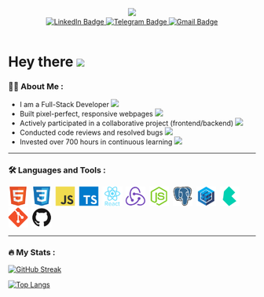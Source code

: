 <div id="header" align="center">
  <img src="https://github.com/NataliGru/NataliGru/assets/133240440/b93cf8c9-51c8-4a62-a491-af90334571f9" width="350"/>
</div>

<div id="badges" align="center">
  <a href="https://www.linkedin.com/in/nataliia-hrushanyk-637494283/">
    <img src="https://img.shields.io/badge/LinkedIn-blue?style=for-the-badge&logo=linkedin&logoColor=white" alt="LinkedIn Badge"/>
  </a>
  <a href="https://t.me/n_hrushanyk">
    <img src="https://img.shields.io/badge/Telegram-blue?style=for-the-badge&logo=telegram&logoColor=white" alt="Telegram Badge"/>
  </a>
  <a href="mailto:nataliia.hrushanyk@gmail.com">
    <img src="https://img.shields.io/badge/Gmail-blue?style=for-the-badge&logo=Gmail&logoColor=white" alt="Gmail Badge"/>
  </a>
  
</div>

<div id="counter" align="center">
<img src="https://komarev.com/ghpvc/?username=NataliGru&style=flat-square&color=blue" alt=""/>
</div>

<h1>
  Hey there
  <img src="https://media.giphy.com/media/hvRJCLFzcasrR4ia7z/giphy.gif" width="30px"/>
</h1>

### :woman_technologist: About Me :
- I am a Full-Stack Developer <img src="https://media.giphy.com/media/YYQ6sw8jt2HRxX4uVi/giphy.gif" width="70px"/>
- Built pixel-perfect, responsive webpages <img src="https://media.giphy.com/media/8BDQnNDcocWSnHZLPB/giphy.gif" width="70px"/>
- Actively participated in a collaborative project (frontend/backend) <img src="https://media.giphy.com/media/gF2m2JOyGReppog8hU/giphy.gif" width="70px"/>
- Conducted code reviews and resolved bugs <img src="https://media.giphy.com/media/XBkrncgQo6hfdQeaLf/giphy.gif" width="50px"/>
- Invested over 700 hours in continuous learning <img src="https://media.giphy.com/media/j0MktH0wmO0U4XVUAx/giphy.gif" width="70px"/>

---

### :hammer_and_wrench: Languages and Tools :
<div>
  <img src="https://github.com/devicons/devicon/blob/master/icons/html5/html5-original.svg" title="HTML5" alt="HTML" width="40" height="40"/>&nbsp;
  <img src="https://github.com/devicons/devicon/blob/master/icons/css3/css3-original.svg" title="CSS3" alt="CSS3" width="40" height="40"/>&nbsp;
  <img src="https://github.com/devicons/devicon/blob/master/icons/javascript/javascript-original.svg" title="JavaScript" alt="JavaScript" width="40" height="40"/>&nbsp;
  <img src="https://github.com/devicons/devicon/blob/master/icons/typescript/typescript-original.svg" title="TypeScript" alt="TypeScript" width="40" height="40"/>&nbsp;
  <img src="https://github.com/devicons/devicon/blob/master/icons/react/react-original-wordmark.svg" title="React" alt="React" width="40" height="40"/>&nbsp;
  <img src="https://github.com/devicons/devicon/blob/master/icons/redux/redux-original.svg" title="Redux" alt="Redux" width="40" height="40"/>&nbsp;
  <img src="https://github.com/devicons/devicon/blob/master/icons/nodejs/nodejs-original.svg" title="Node.js" alt="Node.js" width="40" height="40"/>&nbsp;
  <img src="https://github.com/devicons/devicon/blob/master/icons/postgresql/postgresql-original.svg" title="postgresql" alt="postgresql" width="40" height="40"/>&nbsp;
  <img src="https://github.com/devicons/devicon/blob/master/icons/sequelize/sequelize-original.svg" title="sequelize" alt="sequelize" width="40" height="40"/>&nbsp;
  <img src="https://github.com/devicons/devicon/blob/master/icons/bulma/bulma-plain.svg" title="bulma" alt="bulma" width="40" height="40"/>&nbsp;
  <img src="https://github.com/devicons/devicon/blob/master/icons/git/git-original.svg" title="git" alt="git" width="40" height="40"/>&nbsp;
  <img src="https://github.com/devicons/devicon/blob/master/icons/github/github-original.svg" title="github" alt="github" width="40" height="40"/>&nbsp;
</div>

---

### :fire: My Stats :
[![GitHub Streak](http://github-readme-streak-stats.herokuapp.com?user=NataliGru&theme=dark&hide_border=true&border_radius=4.7)](https://git.io/streak-stats)

[![Top Langs](https://github-readme-stats.vercel.app/api/top-langs/?username=NataliGru&layout=compact&theme=vision-friendly-dark)](https://github.com/anuraghazra/github-readme-stats)
